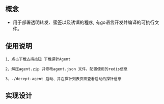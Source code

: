 ## 概念
* 用于部署透明转发、蜜签以及诱饵的程序, 有go语言开发并编译的可执行文件。

## 使用说明
	1、点击下载支持按钮 下载探针Agent
	
	2、解压agent.zip 并修改agent.json 文件，配置使用的redis信息
	
	3、./decept-agent 启动、并在探针列表页面查看启动的探针信息
	
## 实现设计
